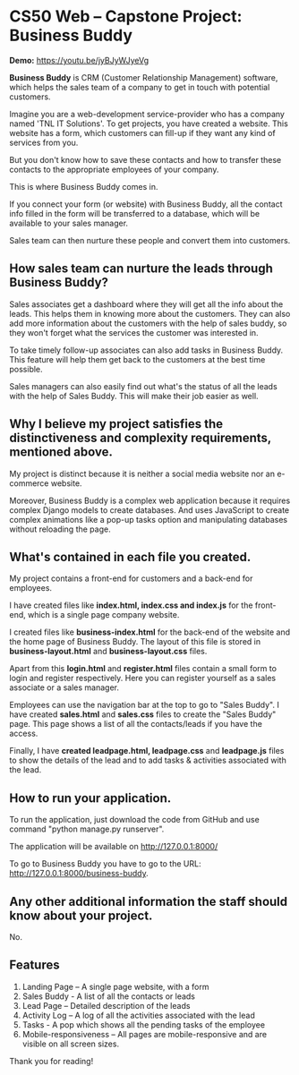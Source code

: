 CS50 Web – Capstone Project: Business Buddy
===========================================
**Demo:** https://youtu.be/jyBJyWJyeVg

**Business Buddy** is CRM (Customer Relationship Management) software,
which helps the sales team of a company to get in touch with potential
customers.

Imagine you are a web-development service-provider who has a company
named 'TNL IT Solutions'. To get projects, you have created a website.
This website has a form, which customers can fill-up if they want any
kind of services from you.

But you don't know how to save these contacts and how to transfer these
contacts to the appropriate employees of your company.

This is where Business Buddy comes in.

If you connect your form (or website) with Business Buddy, all the
contact info filled in the form will be transferred to a database, which
will be available to your sales manager.

Sales team can then nurture these people and convert them into
customers.

How sales team can nurture the leads through Business Buddy?
------------------------------------------------------------

Sales associates get a dashboard where they will get all the info about
the leads. This helps them in knowing more about the customers. They can
also add more information about the customers with the help of sales
buddy, so they won't forget what the services the customer was
interested in.

To take timely follow-up associates can also add tasks in Business
Buddy. This feature will help them get back to the customers at the best
time possible.

Sales managers can also easily find out what's the status of all the
leads with the help of Sales Buddy. This will make their job easier as
well.

Why I believe my project satisfies the distinctiveness and complexity requirements, mentioned above.
----------------------------------------------------------------------------------------------------

My project is distinct because it is neither a social media website nor
an e-commerce website.

Moreover, Business Buddy is a complex web application because it
requires complex Django models to create databases. And uses JavaScript
to create complex animations like a pop-up tasks option and manipulating
databases without reloading the page.

What's contained in each file you created.
------------------------------------------

My project contains a front-end for customers and a back-end for
employees.

I have created files like **index.html, index.css and index.js** for the
front-end, which is a single page company website.

I created files like **business-index.html** for the back-end of the
website and the home page of Business Buddy. The layout of this file is
stored in **business-layout.html** and **business-layout.css** files.

Apart from this **login.html** and **register.html** files contain a
small form to login and register respectively. Here you can register
yourself as a sales associate or a sales manager.

Employees can use the navigation bar at the top to go to "Sales Buddy".
I have created **sales.html** and **sales.css** files to create the
"Sales Buddy" page. This page shows a list of all the contacts/leads if
you have the access.

Finally, I have **created leadpage.html, leadpage.css** and
**leadpage.js** files to show the details of the lead and to add tasks &
activities associated with the lead.

How to run your application.
----------------------------

To run the application, just download the code from GitHub and use
command "python manage.py runserver".

The application will be available on <http://127.0.0.1:8000/>

To go to Business Buddy you have to go to the URL:
<http://127.0.0.1:8000/business-buddy>.

Any other additional information the staff should know about your project.
--------------------------------------------------------------------------

No.

Features
--------

1.  Landing Page – A single page website, with a form
2.  Sales Buddy - A list of all the contacts or leads
3.  Lead Page – Detailed description of the leads
4.  Activity Log – A log of all the activities associated with the lead
5.  Tasks - A pop which shows all the pending tasks of the employee
6.  Mobile-responsiveness – All pages are mobile-responsive and are
    visible on all screen sizes.

Thank you for reading!

